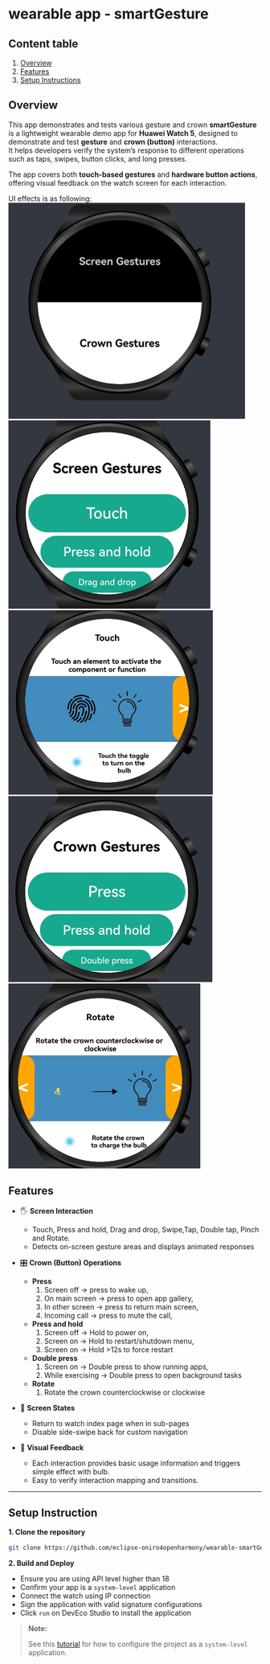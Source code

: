  # wearable app - smartGesture

## Content table
1. [Overview](#overview)
2. [Features](#features)
3. [Setup Instructions](#setup-instructions)


## Overview
This app demonstrates and tests various gesture and crown **smartGesture** is a lightweight wearable demo app for **Huawei Watch 5**, designed to demonstrate and test **gesture** and **crown (button)** interactions.  
It helps developers verify the system’s response to different operations such as taps, swipes, button clicks, and long presses.

The app covers both **touch-based gestures** and **hardware button actions**, offering visual feedback on the watch screen for each interaction.

UI effects is as following:  
![image1.png](images%2Fimage1.png)
![image2.png](images%2Fimage2.png)
![image3.png](images%2Fimage3.png)
![image4.png](images%2Fimage4.png)
![image5.png](images%2Fimage5.png)

## Features
- 🖐️ **Screen Interaction**
  - Touch, Press and hold, Drag and drop, Swipe,Tap, Double tap, Pinch and Rotate.
  - Detects on-screen gesture areas and displays animated responses

- 🎛️ **Crown (Button) Operations**
  - **Press**
    1. Screen off           → press to wake up,
    2. On main screen → press to open app gallery,
    3. In other screen  → press to return main screen,
    4. Incoming call     → press to mute the call,
  - **Press and hold**
    1. Screen off → Hold to power on,
    2. Screen on → Hold to restart/shutdown menu,
    3. Screen on → Hold >12s to force restart
  - **Double press**
    1. Screen on            → Double press to show running apps,
    2. While exercising → Double press to open background tasks
  - **Rotate**
    1. Rotate the crown counterclockwise or clockwise

- 📱 **Screen States**
  - Return to watch index page when in sub-pages
  - Disable side-swipe back for custom navigation

- 🎨 **Visual Feedback**
  - Each interaction provides basic usage information and triggers simple effect with bulb.
  - Easy to verify interaction mapping and transitions.

---

## Setup Instruction
**1. Clone the repository**
```bash
git clone https://github.com/eclipse-oniro4openharmony/wearable-smartGesture.git
```

**2. Build and Deploy**
* Ensure you are using API level higher than 18 
* Confirm your app is a `system-level` application
* Connect the watch using IP connection
* Sign the application with valid signature configurations
* Click `run` on DevEco Studio to install the application

> **Note:**
>
> See this [tutorial](https://docs.oniroproject.org/application-development/codeLabs/) for how to configure the project as a `system-level` application.

